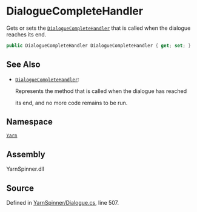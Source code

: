# DialogueCompleteHandler

Gets or sets the [`DialogueCompleteHandler`](../dialoguecompletehandler.md) that is called when the dialogue reaches its end.

```csharp
public DialogueCompleteHandler DialogueCompleteHandler { get; set; }
```

## See Also

* [`DialogueCompleteHandler`](../dialoguecompletehandler.md): 

  Represents the method that is called when the dialogue has reached

  its end, and no more code remains to be run.

## Namespace

[`Yarn`](../)

## Assembly

YarnSpinner.dll

## Source

Defined in [YarnSpinner/Dialogue.cs](https://github.com/YarnSpinnerTool/YarnSpinner//blob/develop/YarnSpinner/Dialogue.cs#L507), line 507.

